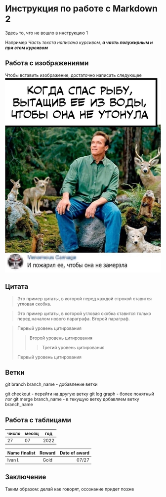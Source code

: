 # Инструкция по работе с Markdown 2

Здесь то, что не вошло в инструкцию 1

Например _Часть текста написана курсивом, **а часть полужирным и при этом курсивом**_

## Работа с изображениями

Чтобы вставить изображение, достаточно написать следующее
![Благодать](efGs31ZcYy4.jpg)

## Цитата

>Это пример цитаты,
>в которой перед каждой строкой
>ставится угловая скобка.

>Это пример цитаты,
в которой угловая скобка
ставится только перед началом нового параграфа.
>Второй параграф.

> Первый уровень цитирования
>> Второй уровень цитирования
>>> Третий уровень цитирования
>
>Первый уровень цитирования

## Ветки
git branch branch_name - добавление ветки

git checkout - перейти на другую ветку
git log graph - более понятный лог
git merge branch_name - в текущую ветку добавляем ветку branch_name

## Работа с таблицами

| число | месяц | год |
| ----- | ---- | --- |
| 27 | 07 | 2022 |

| Name finalist | Reward | Date of award  |
| :--- | :---: | ---: |
| Ivan I. | Gold | 07/27 |

## Заключение

Таким образом: делай как говорят, осознание придет позже
